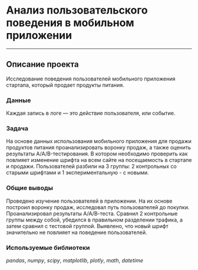 # Анализ пользовательского поведения в мобильном приложении
___

## Описание проекта 

Исследование поведения пользователей мобильного приложения стартапа, который продает продукты питания.

### Данные

Каждая запись в логе — это действие пользователя, или событие. 

### Задача

На основе данных использования мобильного приложения для продажи продуктов питания проанализировать воронку продаж, 
а также оценить результаты A/A/B-тестирования. В котором необходимо проверить как повлияет изменение шрифта на всем
сайте на посещаемость в стартапе и продажи. Пользователей разбили на 3 группы: 2 контрольных со старыми шрифтами и 1
экспериментальную - с новыми.


### Общие выводы

Проведено изучение пользователей в приложении. На их основе построил воронку продаж, исследовал путь пользователей до покупки.
Проанализировал результаты А/А/В-теста. Сравнил 2 контрольные группы между собой, убедился в правильном разделении трафика,
а затем сравнил с тестовой группой. Выявлено, что новый шрифт значительно не повлияет на поведение пользователей.


### Используемые библиотеки
*pandas*, *numpy*, *scipy*, *matplotlib*, *plotly*, *math*, *datetime*
